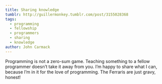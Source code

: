 ```yaml
---
title: Sharing knowledge
tumblr: http://guillermonkey.tumblr.com/post/3155028368
tags:
  - programming
  - fellowship
  - programmers
  - sharing
  - knowledge
author: John Carmack
---
```


Programming is not a zero-sum game. Teaching something to a fellow programmer doesn’t take it away from you. I’m happy to share what I can, because I’m in it for the love of programming. The Ferraris are just gravy, honest!
